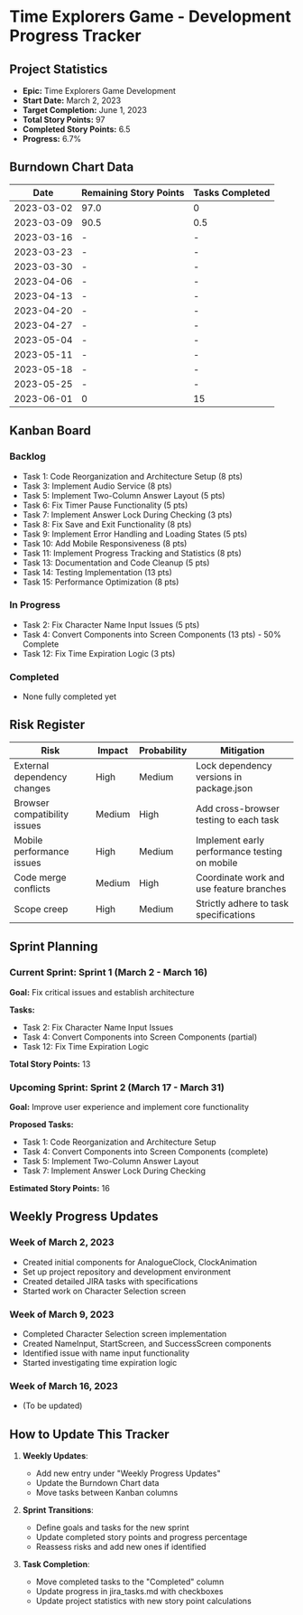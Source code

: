 # Time Explorers Game - Development Progress Tracker

## Project Statistics

- **Epic:** Time Explorers Game Development
- **Start Date:** March 2, 2023
- **Target Completion:** June 1, 2023
- **Total Story Points:** 97
- **Completed Story Points:** 6.5
- **Progress:** 6.7%

## Burndown Chart Data

| Date       | Remaining Story Points | Tasks Completed |
| ---------- | ---------------------- | --------------- |
| 2023-03-02 | 97.0                   | 0               |
| 2023-03-09 | 90.5                   | 0.5             |
| 2023-03-16 | -                      | -               |
| 2023-03-23 | -                      | -               |
| 2023-03-30 | -                      | -               |
| 2023-04-06 | -                      | -               |
| 2023-04-13 | -                      | -               |
| 2023-04-20 | -                      | -               |
| 2023-04-27 | -                      | -               |
| 2023-05-04 | -                      | -               |
| 2023-05-11 | -                      | -               |
| 2023-05-18 | -                      | -               |
| 2023-05-25 | -                      | -               |
| 2023-06-01 | 0                      | 15              |

## Kanban Board

### Backlog

- Task 1: Code Reorganization and Architecture Setup (8 pts)
- Task 3: Implement Audio Service (8 pts)
- Task 5: Implement Two-Column Answer Layout (5 pts)
- Task 6: Fix Timer Pause Functionality (5 pts)
- Task 7: Implement Answer Lock During Checking (3 pts)
- Task 8: Fix Save and Exit Functionality (8 pts)
- Task 9: Implement Error Handling and Loading States (5 pts)
- Task 10: Add Mobile Responsiveness (8 pts)
- Task 11: Implement Progress Tracking and Statistics (8 pts)
- Task 13: Documentation and Code Cleanup (5 pts)
- Task 14: Testing Implementation (13 pts)
- Task 15: Performance Optimization (8 pts)

### In Progress

- Task 2: Fix Character Name Input Issues (5 pts)
- Task 4: Convert Components into Screen Components (13 pts) - 50% Complete
- Task 12: Fix Time Expiration Logic (3 pts)

### Completed

- None fully completed yet

## Risk Register

| Risk                         | Impact | Probability | Mitigation                                    |
| ---------------------------- | ------ | ----------- | --------------------------------------------- |
| External dependency changes  | High   | Medium      | Lock dependency versions in package.json      |
| Browser compatibility issues | Medium | High        | Add cross-browser testing to each task        |
| Mobile performance issues    | High   | Medium      | Implement early performance testing on mobile |
| Code merge conflicts         | Medium | High        | Coordinate work and use feature branches      |
| Scope creep                  | High   | Medium      | Strictly adhere to task specifications        |

## Sprint Planning

### Current Sprint: Sprint 1 (March 2 - March 16)

**Goal:** Fix critical issues and establish architecture

**Tasks:**

- Task 2: Fix Character Name Input Issues
- Task 4: Convert Components into Screen Components (partial)
- Task 12: Fix Time Expiration Logic

**Total Story Points:** 13

### Upcoming Sprint: Sprint 2 (March 17 - March 31)

**Goal:** Improve user experience and implement core functionality

**Proposed Tasks:**

- Task 1: Code Reorganization and Architecture Setup
- Task 4: Convert Components into Screen Components (complete)
- Task 5: Implement Two-Column Answer Layout
- Task 7: Implement Answer Lock During Checking

**Estimated Story Points:** 16

## Weekly Progress Updates

### Week of March 2, 2023

- Created initial components for AnalogueClock, ClockAnimation
- Set up project repository and development environment
- Created detailed JIRA tasks with specifications
- Started work on Character Selection screen

### Week of March 9, 2023

- Completed Character Selection screen implementation
- Created NameInput, StartScreen, and SuccessScreen components
- Identified issue with name input functionality
- Started investigating time expiration logic

### Week of March 16, 2023

- (To be updated)

## How to Update This Tracker

1. **Weekly Updates**:

   - Add new entry under "Weekly Progress Updates"
   - Update the Burndown Chart data
   - Move tasks between Kanban columns

2. **Sprint Transitions**:

   - Define goals and tasks for the new sprint
   - Update completed story points and progress percentage
   - Reassess risks and add new ones if identified

3. **Task Completion**:
   - Move completed tasks to the "Completed" column
   - Update progress in jira_tasks.md with checkboxes
   - Update project statistics with new story point calculations

